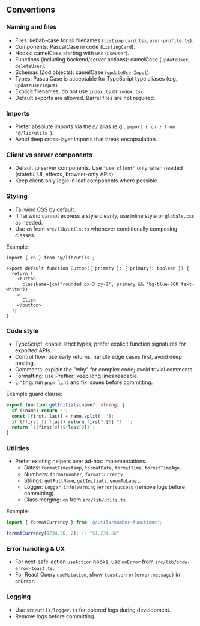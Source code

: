 ## Conventions

### Naming and files

- Files: kebab-case for all filenames (`listing-card.tsx`, `user-profile.ts`).
- Components: PascalCase in code (`ListingCard`).
- Hooks: camelCase starting with `use` (`useUser`).
- Functions (including backend/server actions): camelCase (`updateUser`, `deleteUser`).
- Schemas (Zod objects): camelCase (`updateUserInput`).
- Types: PascalCase is acceptable for TypeScript type aliases (e.g., `UpdateUserInput`).
- Explicit filenames; do not use `index.ts` or `index.tsx`.
- Default exports are allowed. Barrel files are not required.

### Imports

- Prefer absolute imports via the `@/` alias (e.g., `import { cn } from '@/lib/utils'`).
- Avoid deep cross-layer imports that break encapsulation.

### Client vs server components

- Default to server components. Use `"use client"` only when needed (stateful UI, effects, browser-only APIs).
- Keep client-only logic in leaf components where possible.

### Styling

- Tailwind CSS by default.
- If Tailwind cannot express a style cleanly, use inline style or `globals.css` as needed.
- Use `cn` from `src/lib/utils.ts` whenever conditionally composing classes.

Example:

```tsx
import { cn } from '@/lib/utils';

export default function Button({ primary }: { primary?: boolean }) {
  return (
    <button
      className={cn('rounded px-3 py-2', primary && 'bg-blue-600 text-white')}
    >
      Click
    </button>
  );
}
```

### Code style

- TypeScript: enable strict types; prefer explicit function signatures for exported APIs.
- Control flow: use early returns, handle edge cases first, avoid deep nesting.
- Comments: explain the "why" for complex code; avoid trivial comments.
- Formatting: use Prettier; keep long lines readable.
- Linting: run `pnpm lint` and fix issues before committing.

Example guard clause:

```ts
export function getInitials(name?: string) {
  if (!name) return '';
  const [first, last] = name.split(' ');
  if (!first || !last) return first?.[0] ?? '';
  return `${first[0]}${last[0]}`;
}
```

### Utilities

- Prefer existing helpers over ad-hoc implementations.
  - Dates: `formatTimestamp`, `formatDate`, `formatTime`, `formatTimeAgo`.
  - Numbers: `formatNumber`, `formatCurrency`.
  - Strings: `getFullName`, `getInitials`, `enumToLabel`.
  - Logger: `Logger.info|warning|error|success` (remove logs before committing).
  - Class merging: `cn` from `src/lib/utils.ts`.

Example:

```ts
import { formatCurrency } from '@/utils/number-functions';

formatCurrency(1234.56, 2); // "$1,234.56"
```

### Error handling & UX

- For next-safe-action `useAction` hooks, use `onError` from `src/lib/show-error-toast.ts`.
- For React Query `useMutation`, show `toast.error(error.message)` in `onError`.

### Logging

- Use `src/utils/logger.ts` for colored logs during development.
- Remove logs before committing.
